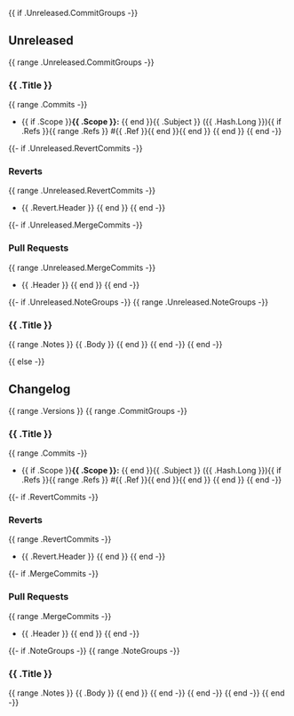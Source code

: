 {{ if .Unreleased.CommitGroups -}}
<a name="unreleased"></a>
## Unreleased

{{ range .Unreleased.CommitGroups -}}
### {{ .Title }}
{{ range .Commits -}}
- {{ if .Scope }}**{{ .Scope }}:** {{ end }}{{ .Subject }} ({{ .Hash.Long }}){{ if .Refs }}{{ range .Refs }} #{{ .Ref }}{{ end }}{{ end }}
{{ end }}
{{ end -}}

{{- if .Unreleased.RevertCommits -}}
### Reverts
{{ range .Unreleased.RevertCommits -}}
- {{ .Revert.Header }}
{{ end }}
{{ end -}}

{{- if .Unreleased.MergeCommits -}}
### Pull Requests
{{ range .Unreleased.MergeCommits -}}
- {{ .Header }}
{{ end }}
{{ end -}}

{{- if .Unreleased.NoteGroups -}}
{{ range .Unreleased.NoteGroups -}}
### {{ .Title }}
{{ range .Notes }}
{{ .Body }}
{{ end }}
{{ end -}}
{{ end -}}

{{ else -}}
<a name="changelog"></a>
## Changelog
{{ range .Versions }}
{{ range .CommitGroups -}}
### {{ .Title }}
{{ range .Commits -}}
- {{ if .Scope }}**{{ .Scope }}:** {{ end }}{{ .Subject }} ({{ .Hash.Long }}){{ if .Refs }}{{ range .Refs }} #{{ .Ref }}{{ end }}{{ end }}
{{ end }}
{{ end -}}

{{- if .RevertCommits -}}
### Reverts
{{ range .RevertCommits -}}
- {{ .Revert.Header }}
{{ end }}
{{ end -}}

{{- if .MergeCommits -}}
### Pull Requests
{{ range .MergeCommits -}}
- {{ .Header }}
{{ end }}
{{ end -}}

{{- if .NoteGroups -}}
{{ range .NoteGroups -}}
### {{ .Title }}
{{ range .Notes }}
{{ .Body }}
{{ end }}
{{ end -}}
{{ end -}}
{{ end -}}
{{ end -}}

